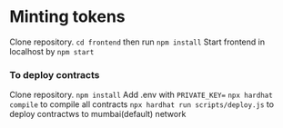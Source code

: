 # Minting tokens

Clone repository. `cd frontend` then run `npm install`
Start frontend in localhost by `npm start`

### To deploy contracts

Clone repository. `npm install`
Add .env with `PRIVATE_KEY=`
`npx hardhat compile` to compile all contracts
`npx hardhat run scripts/deploy.js` to deploy contractws to mumbai(default) network


